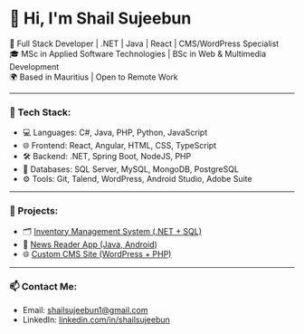 # 👋 Hi, I'm Shail Sujeebun

🎯 Full Stack Developer | .NET | Java | React | CMS/WordPress Specialist  
🎓 MSc in Applied Software Technologies | BSc in Web & Multimedia Development  
🌍 Based in Mauritius | Open to Remote Work

---

### 🔧 Tech Stack:
- 💻 Languages: C#, Java, PHP, Python, JavaScript
- 🌐 Frontend: React, Angular, HTML, CSS, TypeScript
- 🛠️ Backend: .NET, Spring Boot, NodeJS, PHP
- 💾 Databases: SQL Server, MySQL, MongoDB, PostgreSQL
- ⚙️ Tools: Git, Talend, WordPress, Android Studio, Adobe Suite

---

### 🚀 Projects:
- 🗂️ [Inventory Management System (.NET + SQL)](https://github.com/shailsujeebun/inventory-system)
- 📰 [News Reader App (Java, Android)](https://github.com/shailsujeebun/news-reader)
- 🌐 [Custom CMS Site (WordPress + PHP)](https://github.com/shailsujeebun/cms-site)

---

### 📫 Contact Me:
- Email: shailsujeebun1@gmail.com
- LinkedIn: [linkedin.com/in/shailsujeebun](https://www.linkedin.com/in/shail-suji-26966236a/)


